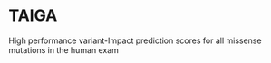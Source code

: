 # TAIGA
High performance variant-Impact prediction scores for all missense mutations in the human exam
